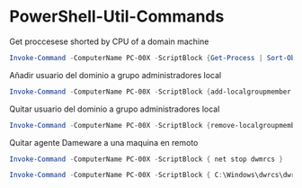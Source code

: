 # PowerShell-Util-Commands
Get proccesese shorted by CPU of a domain machine
```powershell
Invoke-Command -ComputerName PC-00X -ScriptBlock {Get-Process | Sort-Object CPU -Descending}
```
Añadir usuario del dominio a grupo administradores local
```powershell
Invoke-Command -ComputerName PC-00X -ScriptBlock {add-localgroupmember -Group 'Administradores' -Member 'south\maq'}
```
Quitar usuario del dominio a grupo administradores local
```powershell
Invoke-Command -ComputerName PC-00X -ScriptBlock {remove-localgroupmember -Group 'Administradores' -Member 'south\maq'}
```
Quitar agente Dameware a una maquina en remoto
```powershell
Invoke-Command -ComputerName PC-00X -ScriptBlock { net stop dwmrcs }
```
```powershell
Invoke-Command -ComputerName PC-00X -ScriptBlock { C:\Windows\dwrcs\dwrcs.exe -remove }
```
